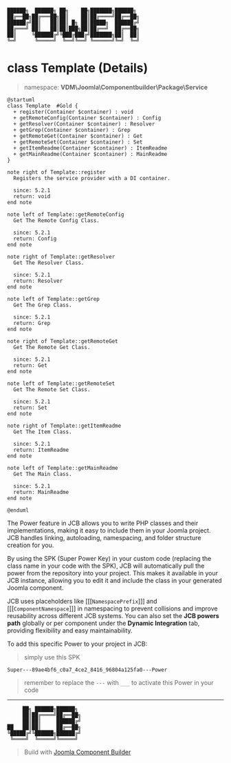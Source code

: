 ```
██████╗  ██████╗ ██╗    ██╗███████╗██████╗
██╔══██╗██╔═══██╗██║    ██║██╔════╝██╔══██╗
██████╔╝██║   ██║██║ █╗ ██║█████╗  ██████╔╝
██╔═══╝ ██║   ██║██║███╗██║██╔══╝  ██╔══██╗
██║     ╚██████╔╝╚███╔███╔╝███████╗██║  ██║
╚═╝      ╚═════╝  ╚══╝╚══╝ ╚══════╝╚═╝  ╚═╝
```
# class Template (Details)
> namespace: **VDM\Joomla\Componentbuilder\Package\Service**

```uml
@startuml
class Template  #Gold {
  + register(Container $container) : void
  + getRemoteConfig(Container $container) : Config
  + getResolver(Container $container) : Resolver
  + getGrep(Container $container) : Grep
  + getRemoteGet(Container $container) : Get
  + getRemoteSet(Container $container) : Set
  + getItemReadme(Container $container) : ItemReadme
  + getMainReadme(Container $container) : MainReadme
}

note right of Template::register
  Registers the service provider with a DI container.

  since: 5.2.1
  return: void
end note

note left of Template::getRemoteConfig
  Get The Remote Config Class.

  since: 5.2.1
  return: Config
end note

note right of Template::getResolver
  Get The Resolver Class.

  since: 5.2.1
  return: Resolver
end note

note left of Template::getGrep
  Get The Grep Class.

  since: 5.2.1
  return: Grep
end note

note right of Template::getRemoteGet
  Get The Remote Get Class.

  since: 5.2.1
  return: Get
end note

note left of Template::getRemoteSet
  Get The Remote Set Class.

  since: 5.2.1
  return: Set
end note

note right of Template::getItemReadme
  Get The Item Class.

  since: 5.2.1
  return: ItemReadme
end note

note left of Template::getMainReadme
  Get The Main Class.

  since: 5.2.1
  return: MainReadme
end note
 
@enduml
```

The Power feature in JCB allows you to write PHP classes and their implementations, making it easy to include them in your Joomla project. JCB handles linking, autoloading, namespacing, and folder structure creation for you.

By using the SPK (Super Power Key) in your custom code (replacing the class name in your code with the SPK), JCB will automatically pull the power from the repository into your project. This makes it available in your JCB instance, allowing you to edit it and include the class in your generated Joomla component.

JCB uses placeholders like [[[`NamespacePrefix`]]] and [[[`ComponentNamespace`]]] in namespacing to prevent collisions and improve reusability across different JCB systems. You can also set the **JCB powers path** globally or per component under the **Dynamic Integration** tab, providing flexibility and easy maintainability.

To add this specific Power to your project in JCB:

> simply use this SPK
```
Super---89ae4bf6_c0a7_4ce2_8416_96804a125fa0---Power
```
> remember to replace the `---` with `___` to activate this Power in your code

---
```
     ██╗ ██████╗██████╗
     ██║██╔════╝██╔══██╗
     ██║██║     ██████╔╝
██   ██║██║     ██╔══██╗
╚█████╔╝╚██████╗██████╔╝
 ╚════╝  ╚═════╝╚═════╝
```
> Build with [Joomla Component Builder](https://git.vdm.dev/joomla/Component-Builder)

